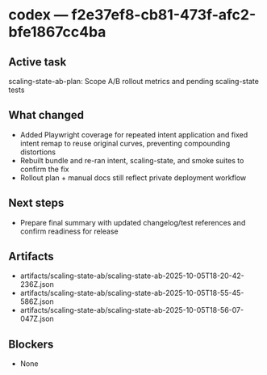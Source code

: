 # codex — f2e37ef8-cb81-473f-afc2-bfe1867cc4ba
## Active task
scaling-state-ab-plan: Scope A/B rollout metrics and pending scaling-state tests
## What changed
- Added Playwright coverage for repeated intent application and fixed intent remap to reuse original curves, preventing compounding distortions
- Rebuilt bundle and re-ran intent, scaling-state, and smoke suites to confirm the fix
- Rollout plan + manual docs still reflect private deployment workflow
## Next steps
- Prepare final summary with updated changelog/test references and confirm readiness for release
## Artifacts
- artifacts/scaling-state-ab/scaling-state-ab-2025-10-05T18-20-42-236Z.json
- artifacts/scaling-state-ab/scaling-state-ab-2025-10-05T18-55-45-586Z.json
- artifacts/scaling-state-ab/scaling-state-ab-2025-10-05T18-56-07-047Z.json
## Blockers
- None
